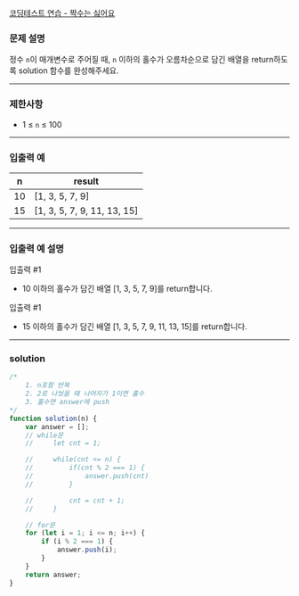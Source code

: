 [코딩테스트 연습 - 짝수는 싫어요](https://school.programmers.co.kr/learn/courses/30/lessons/120813)

### **문제 설명**

정수 `n`이 매개변수로 주어질 때, `n` 이하의 홀수가 오름차순으로 담긴 배열을 return하도록 solution 함수를 완성해주세요.

---

### 제한사항

- 1 ≤ `n` ≤ 100

---

### 입출력 예

| n   | result                      |
| --- | --------------------------- |
| 10  | [1, 3, 5, 7, 9]             |
| 15  | [1, 3, 5, 7, 9, 11, 13, 15] |

---

### 입출력 예 설명

입출력 #1

- 10 이하의 홀수가 담긴 배열 [1, 3, 5, 7, 9]를 return합니다.

입출력 #1

- 15 이하의 홀수가 담긴 배열 [1, 3, 5, 7, 9, 11, 13, 15]를 return합니다.

---

### solution

```jsx
/*
    1. n포함 반복
    2. 2로 나눴을 때 나머지가 1이면 홀수
    3. 홀수면 answer에 push
*/
function solution(n) {
	var answer = [];
	// while문
	//     let cnt = 1;

	//     while(cnt <= n) {
	//         if(cnt % 2 === 1) {
	//             answer.push(cnt)
	//         }

	//         cnt = cnt + 1;
	//     }

	// for문
	for (let i = 1; i <= n; i++) {
		if (i % 2 === 1) {
			answer.push(i);
		}
	}
	return answer;
}
```
